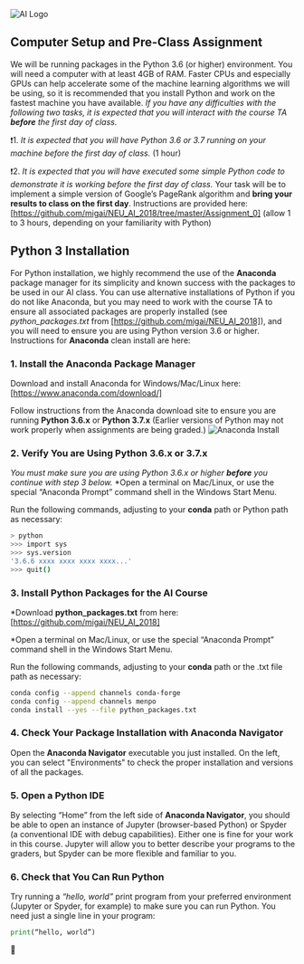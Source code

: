 ![AI Logo](https://github.com/migai/NEU_AI_2018/blob/master/utils/2018_NEU_AI_Banner.jpg "AI Logo") 
## Computer Setup and Pre-Class Assignment

We will be running packages in the Python 3.6 (or higher) environment.  You will need a computer with at least 4GB of RAM.  Faster CPUs and especially GPUs can help accelerate some of the machine learning algorithms we will be using, so it is recommended that you install Python and work on the fastest machine you have available.  *If you have any difficulties with the following two tasks, it is expected that you will interact with the course TA **before** the first day of class.*

:exclamation:1. *It is expected that you will have Python 3.6 or 3.7 running on your machine before the first day of class.*  (1 hour)

:exclamation:2. *It is expected that you will have executed some simple Python code to demonstrate it is working before the first day of class.*  Your task will be to implement a simple version of Google’s PageRank algorithm and **bring your results to class on the first day**.  Instructions are provided here: [https://github.com/migai/NEU_AI_2018/tree/master/Assignment_0]
(allow 1 to 3 hours, depending on your familiarity with Python)

## Python 3 Installation
For Python installation, we highly recommend the use of the **Anaconda** package manager for its simplicity and known success with the packages to be used in our AI class.  You can use alternative installations of Python if you do not like Anaconda, but you may need to work with the course TA to ensure all associated packages are properly installed (see *python_packages.txt* from [https://github.com/migai/NEU_AI_2018]), and you will need to ensure you are using Python version 3.6 or higher.
Instructions for **Anaconda** clean install are here:

### 1. Install the **Anaconda** Package Manager
Download and install Anaconda for Windows/Mac/Linux here:  [https://www.anaconda.com/download/]

Follow instructions from the Anaconda download site to ensure you are running **Python 3.6.x** or **Python 3.7.x**
(Earlier versions of Python may not work properly when assignments are being graded.) 
![Anaconda Install](https://github.com/migai/NEU_AI_2018/blob/master/utils/Anaconda_Install_Images.png "Anaconda Install") 

### 2. Verify You are Using Python 3.6.x or 3.7.x
*You must make sure you are using Python 3.6.x or higher **before** you continue with step 3 below.*
*Open a terminal on Mac/Linux, or use the special “Anaconda Prompt” command shell in the Windows Start Menu.
  
  Run the following commands, adjusting to your **conda** path or Python path as necessary:
  ```bash
  > python
  >>> import sys
  >>> sys.version
  '3.6.6 xxxx xxxx xxxx xxxx...'
  >>> quit()
  ```

### 3. Install Python Packages for the AI Course
  *Download **python_packages.txt** from here: [https://github.com/migai/NEU_AI_2018]
  
  *Open a terminal on Mac/Linux, or use the special “Anaconda Prompt” command shell in the Windows Start Menu.
  
  Run the following commands, adjusting to your **conda** path or the .txt file path as necessary:
  ```bash
  conda config --append channels conda-forge
  conda config --append channels menpo
  conda install --yes --file python_packages.txt
  ```
      
### 4. Check Your Package Installation with **Anaconda Navigator**
Open the **Anaconda Navigator** executable you just installed.  On the left, you can select "Environments" to check the proper installation and versions of all the packages.

### 5. Open a Python IDE
By selecting “Home” from the left side of **Anaconda Navigator**, you should be able to open an instance of Jupyter (browser-based Python) or Spyder (a conventional IDE with debug capabilities).  Either one is fine for your work in this course.  Jupyter will allow you to better describe your programs to the graders, but Spyder can be more flexible and familiar to you.

### 6. Check that You Can Run Python
Try running a *“hello, world”* print program from your preferred environment (Jupyter or Spyder, for example) to make sure you can run Python.  You need just a single line in your program:
```python
print(“hello, world”)
```
:checkered_flag:
